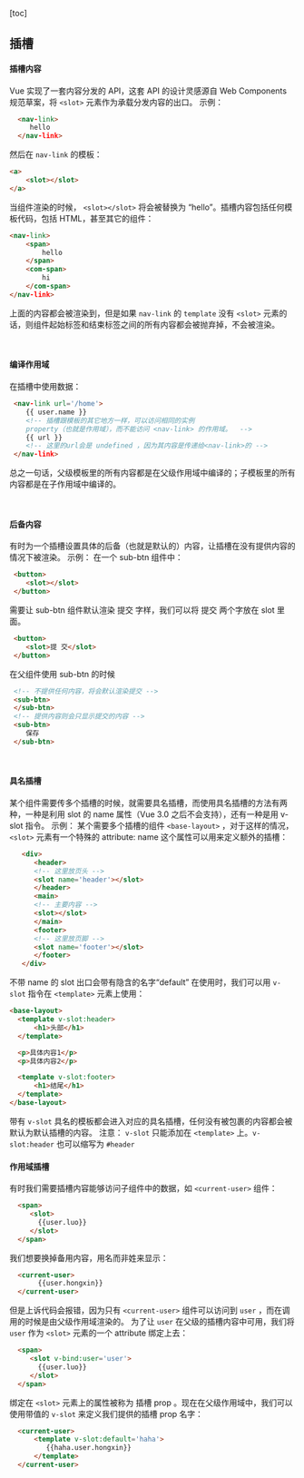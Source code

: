 [toc]
## 插槽
#### 插槽内容
Vue 实现了一套内容分发的 API，这套 API 的设计灵感源自 Web Components 规范草案，将 `<slot>` 元素作为承载分发内容的出口。
示例：

```html
  <nav-link>
     hello
  </nav-link>
```
然后在 `nav-link` 的模板：
```html
<a>
    <slot></slot>
</a>
``` 
当组件渲染的时候， `<slot></slot>` 将会被替换为 “hello”。插槽内容包括任何模板代码，包括 HTML，甚至其它的组件：
```html
<nav-link>
    <span>
        hello
    </span>
    <com-span>
        hi 
    </com-span>
</nav-link>
```
上面的内容都会被渲染到，但是如果 `nav-link` 的 `template` 没有 `<slot>` 元素的话，则组件起始标签和结束标签之间的所有内容都会被抛弃掉，不会被渲染。

&nbsp;

#### 编译作用域
在插槽中使用数据：
```html
 <nav-link url='/home'>
    {{ user.name }}
    <!-- 插槽跟模板的其它地方一样，可以访问相同的实例 
    property（也就是作用域），而不能访问 <nav-link> 的作用域。  -->
    {{ url }}
    <!-- 这里的url会是 undefined ，因为其内容是传递给<nav-link>的 -->
 </nav-link>
```
总之一句话，父级模板里的所有内容都是在父级作用域中编译的；子模板里的所有内容都是在子作用域中编译的。

&nbsp;

#### 后备内容
有时为一个插槽设置具体的后备（也就是默认的）内容，让插槽在没有提供内容的情况下被渲染。
示例：
在一个 sub-btn 组件中：
```html
 <button>
    <slot></slot>
 </button>
```
需要让 sub-btn 组件默认渲染 提交 字样，我们可以将 提交 两个字放在 slot 里面。
```html
 <button>
    <slot>提 交</slot>
 </button>
```
在父组件使用 sub-btn 的时候
```html
 <!-- 不提供任何内容，将会默认渲染提交 -->
 <sub-btn>
 </sub-btn>
 <!-- 提供内容则会只显示提交的内容 -->
 <sub-btn>
    保存
 </sub-btn>
```
&nbsp;

#### 具名插槽
某个组件需要传多个插槽的时候，就需要具名插槽，而使用具名插槽的方法有两种，一种是利用 slot 的 name 属性（Vue 3.0 之后不会支持），还有一种是用 v-slot 指令。
示例：
某个需要多个插槽的组件 `<base-layout>` ，对于这样的情况， `<slot>` 元素有一个特殊的 attribute: name 这个属性可以用来定义额外的插槽：
```html
   <div>
      <header>
      <!-- 这里放页头 -->
      <slot name='header'></slot>
      </header>
      <main>
      <!-- 主要内容 -->
      <slot></slot>
      </main>
      <footer>
      <!-- 这里放页脚 -->
      <slot name='footer'></slot>
      </footer>
   </div>
``` 
不带 name 的 slot 出口会带有隐含的名字“default”
在使用时，我们可以用 `v-slot` 指令在 `<template>` 元素上使用：
```html
<base-layout>
  <template v-slot:header>
      <h1>头部</h1>
  </template>

  <p>具体内容1</p>
  <p>具体内容2</p>

  <template v-slot:footer>
      <h1>结尾</h1>
  </template>
</base-layout>
```
带有 `v-slot` 具名的模板都会进入对应的具名插槽，任何没有被包裹的内容都会被默认为默认插槽的内容。
注意： `v-slot` 只能添加在 `<template>` 上。`v-slot:header` 也可以缩写为 `#header`

#### 作用域插槽
有时我们需要插槽内容能够访问子组件中的数据，如 `<current-user>` 组件：
```html
  <span>
     <slot>
       {{user.luo}} 
     </slot> 
  </span> 
```
我们想要换掉备用内容，用名而非姓来显示：
```html
  <current-user>
       {{user.hongxin}} 
  </current-user> 
```
但是上诉代码会报错，因为只有 `<current-user>` 组件可以访问到 `user` ，而在调用的时候是由父级作用域渲染的。
为了让 `user` 在父级的插槽内容中可用，我们将 `user` 作为 `<slot>` 元素的一个 attribute 绑定上去：
```html
  <span>
     <slot v-bind:user='user'>
       {{user.luo}} 
     </slot> 
  </span> 
```
绑定在 `<slot>` 元素上的属性被称为 插槽 prop 。现在在父级作用域中，我们可以使用带值的 `v-slot` 来定义我们提供的插槽 prop 名字：
```html
  <current-user>
      <template v-slot:default='haha'>
         {{haha.user.hongxin}} 
      </template>
  </current-user> 
```
